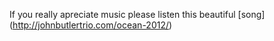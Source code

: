If you really apreciate music please listen this beautiful [song] (http://johnbutlertrio.com/ocean-2012/)
